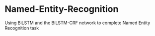 # Named-Entity-Recognition
Using BiLSTM and the BiLSTM-CRF network to complete Named Entity Recognition task
